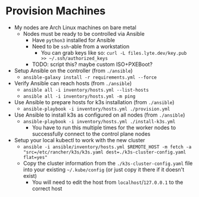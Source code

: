# Provision Machines

- My nodes are Arch Linux machines on bare metal
  - Nodes must be ready to be controlled via Ansible
    - Have `python3` installed for Ansible
    - Need to be `ssh`-able from a workstation
      - You can grab keys like so: `curl -L files.lyte.dev/key.pub >> ~/.ssh/authorized_keys`
    - TODO: script this? maybe custom ISO+PXEBoot?
- Setup Ansible on the controller (from `./ansible`)
  - `ansible-galaxy install -r requirements.yml --force`
- Verify Ansible can reach hosts (from `./ansible`)
  - `ansible all -i inventory/hosts.yml --list-hosts`
  - `ansible all -i inventory/hosts.yml -m ping`
- Use Ansible to prepare hosts for k3s installation (from `./ansible`)
  - `ansible-playbook -i inventory/hosts.yml ./provision.yml`
- Use Ansible to install k3s as configured on all nodes (from `./ansible`)
  - `ansible-playbook -i inventory/hosts.yml ./install-k3s.yml`
    - You have to run this multiple times for the worker nodes to successfully
      connect to the control plane nodes
- Setup your local kubectl to work with the new cluster
  - `ansible -i ansible/inventory/hosts.yml $REMOTE_HOST -m fetch -a "src=/etc/rancher/k3s/k3s.yaml dest=./k3s-cluster-config.yaml flat=yes"`
  - Copy the cluster information from the `./k3s-cluster-config.yaml` file into
    your existing `~/.kube/config` (or just copy it there if it doesn't exist)
    - You will need to edit the host from `localhost`/`127.0.0.1` to the correct host
